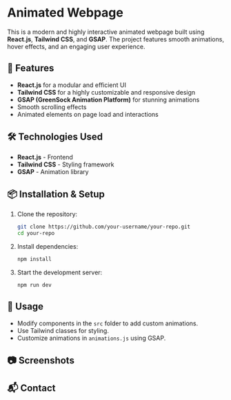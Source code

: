 # Animated Webpage

This is a modern and highly interactive animated webpage built using **React.js**, **Tailwind CSS**, and **GSAP**. The project features smooth animations, hover effects, and an engaging user experience.

## 🚀 Features

- **React.js** for a modular and efficient UI
- **Tailwind CSS** for a highly customizable and responsive design
- **GSAP (GreenSock Animation Platform)** for stunning animations
- Smooth scrolling effects
- Animated elements on page load and interactions

## 🛠️ Technologies Used

- **React.js** - Frontend
- **Tailwind CSS** - Styling framework
- **GSAP** - Animation library

## 📦 Installation & Setup

1. Clone the repository:
   ```sh
   git clone https://github.com/your-username/your-repo.git
   cd your-repo
   ```
2. Install dependencies:
   ```sh
   npm install
   ```
3. Start the development server:
   ```sh
   npm run dev
   ```

## 🎨 Usage

- Modify components in the `src` folder to add custom animations.
- Use Tailwind classes for styling.
- Customize animations in `animations.js` using GSAP.

## 📷 Screenshots

## 📬 Contact
